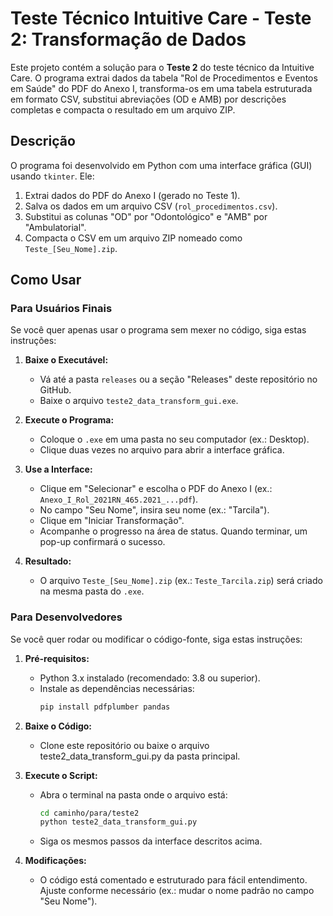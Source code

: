 # Teste Técnico Intuitive Care - Teste 2: Transformação de Dados

Este projeto contém a solução para o **Teste 2** do teste técnico da Intuitive Care. O programa extrai dados da tabela "Rol de Procedimentos e Eventos em Saúde" do PDF do Anexo I, transforma-os em uma tabela estruturada em formato CSV, substitui abreviações (OD e AMB) por descrições completas e compacta o resultado em um arquivo ZIP.

## Descrição
O programa foi desenvolvido em Python com uma interface gráfica (GUI) usando `tkinter`. Ele:
1. Extrai dados do PDF do Anexo I (gerado no Teste 1).
2. Salva os dados em um arquivo CSV (`rol_procedimentos.csv`).
3. Substitui as colunas "OD" por "Odontológico" e "AMB" por "Ambulatorial".
4. Compacta o CSV em um arquivo ZIP nomeado como `Teste_[Seu_Nome].zip`.

## Como Usar

### Para Usuários Finais
Se você quer apenas usar o programa sem mexer no código, siga estas instruções:

1. **Baixe o Executável:**
   - Vá até a pasta `releases` ou a seção "Releases" deste repositório no GitHub.
   - Baixe o arquivo `teste2_data_transform_gui.exe`.

2. **Execute o Programa:**
   - Coloque o `.exe` em uma pasta no seu computador (ex.: Desktop).
   - Clique duas vezes no arquivo para abrir a interface gráfica.

3. **Use a Interface:**
   - Clique em "Selecionar" e escolha o PDF do Anexo I (ex.: `Anexo_I_Rol_2021RN_465.2021_...pdf`).
   - No campo "Seu Nome", insira seu nome (ex.: "Tarcila").
   - Clique em "Iniciar Transformação".
   - Acompanhe o progresso na área de status. Quando terminar, um pop-up confirmará o sucesso.

4. **Resultado:**
   - O arquivo `Teste_[Seu_Nome].zip` (ex.: `Teste_Tarcila.zip`) será criado na mesma pasta do `.exe`.

### Para Desenvolvedores
Se você quer rodar ou modificar o código-fonte, siga estas instruções:

1. **Pré-requisitos:**
   - Python 3.x instalado (recomendado: 3.8 ou superior).
   - Instale as dependências necessárias:
     ```bash
     pip install pdfplumber pandas
     
2. **Baixe o Código:**
   - Clone este repositório ou baixe o arquivo teste2_data_transform_gui.py da pasta principal.
     
3. **Execute o Script:**
   - Abra o terminal na pasta onde o arquivo está:
     ```bash
     cd caminho/para/teste2
     python teste2_data_transform_gui.py
    - Siga os mesmos passos da interface descritos acima.
  
4. **Modificações:**
   - O código está comentado e estruturado para fácil entendimento. Ajuste conforme necessário (ex.: mudar o nome padrão no campo "Seu Nome").
